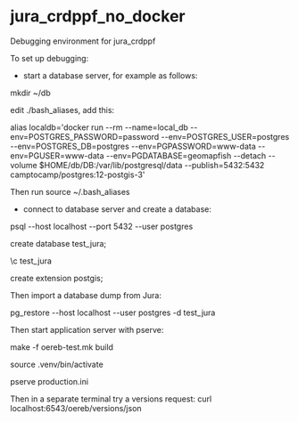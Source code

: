 # jura_crdppf_no_docker
Debugging environment for jura_crdppf

To set up debugging:
* start a database server, for example as follows:

mkdir ~/db

edit ./bash_aliases, add this:

alias localdb='docker run --rm --name=local_db --env=POSTGRES_PASSWORD=password --env=POSTGRES_USER=postgres --env=POSTGRES_DB=postgres --env=PGPASSWORD=www-data --env=PGUSER=www-data --env=PGDATABASE=geomapfish --detach --volume $HOME/db/DB:/var/lib/postgresql/data --publish=5432:5432 camptocamp/postgres:12-postgis-3'

Then run source ~/.bash_aliases

* connect to database server and create a database:

psql --host localhost --port 5432 --user postgres

create database test_jura;

\c test_jura

create extension postgis;

Then import a database dump from Jura:

pg_restore --host localhost --user postgres -d test_jura <the-dump-file-from-jura>

Then start application server with pserve:
  
make -f oereb-test.mk build
  
source .venv/bin/activate 

pserve production.ini

Then in a separate terminal try a versions request:
curl localhost:6543/oereb/versions/json
